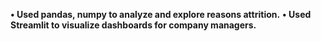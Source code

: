 **•	Used pandas, numpy  to analyze and explore reasons attrition.**
**•	Used Streamlit to visualize dashboards for company managers.**

